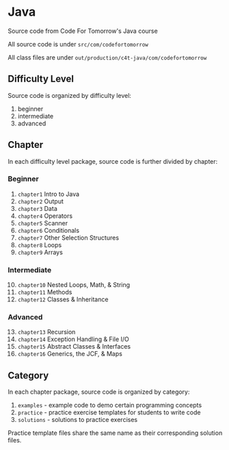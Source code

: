 # Java
Source code from Code For Tomorrow's Java course

All source code is under `src/com/codefortomorrow`

All class files are under `out/production/c4t-java/com/codefortomorrow`

## Difficulty Level
Source code is organized by difficulty level:
1. beginner
2. intermediate
3. advanced

## Chapter
In each difficulty level package, source code is further divided by chapter:

### Beginner
1. `chapter1` Intro to Java
2. `chapter2` Output
3. `chapter3` Data
4. `chapter4` Operators
5. `chapter5` Scanner
6. `chapter6` Conditionals
7. `chapter7` Other Selection Structures
8. `chapter8` Loops
9. `chapter9` Arrays

### Intermediate
10. `chapter10` Nested Loops, Math, & String
11. `chapter11` Methods
12. `chapter12` Classes & Inheritance

### Advanced
13. `chapter13` Recursion
14. `chapter14` Exception Handling & File I/O
15. `chapter15` Abstract Classes & Interfaces
16. `chapter16` Generics, the JCF, & Maps

## Category
In each chapter package, source code is organized by category:
1. `examples` - example code to demo certain programming concepts
2. `practice` - practice exercise templates for students to write code
3. `solutions` - solutions to practice exercises

Practice template files share the same name as their corresponding solution files.